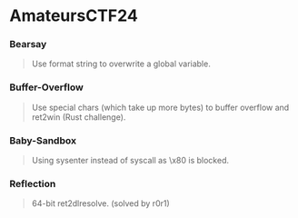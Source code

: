 AmateursCTF24
=======

<h3> Bearsay </h3>

> Use format string to overwrite a global variable.

<h3> Buffer-Overflow </h3>

> Use special chars (which take up more bytes) to buffer overflow and ret2win (Rust challenge).

<h3> Baby-Sandbox </h3>

> Using sysenter instead of syscall as \x80 is blocked.

<h3> Reflection </h3>

> 64-bit ret2dlresolve. (solved by r0r1)
